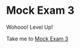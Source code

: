 # Mock Exam 3

  Wohooo! Level Up!
  
  Take me to [Mock Exam 3](https://kodekloud.com/topic/mock-exam-3-2/)
